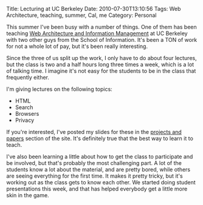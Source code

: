 Title: Lecturing at UC Berkeley
Date: 2010-07-30T13:10:56
Tags: Web Architecture, teaching, summer, Cal, me
Category: Personal


This summer I've been busy with a number of things. One of them has been 
teaching [Web Architecture and Information Management][1] at UC Berkeley 
with two other guys from the School of Information. It's been a TON of work
 for not a whole lot of pay, but it's been really interesting.

Since the three of us split up the work, I only have to do about four 
lectures, but the class is two and a half hours long three times a week, 
which is a lot of talking time. I imagine it's not easy for the students to
 be in the class that frequently either.

I'm giving lectures on the following topics:

 - HTML
 - Search
 - Browsers
 - Privacy

If you're interested, I've posted my slides for these in the [projects and 
papers][2] section of the site. It's definitely true that the best way to 
learn it to teach.

I've also been learning a little about how to get the class to participate 
and be involved, but that's probably the most challenging part. A lot of 
the students know a lot about the material, and are pretty bored, 
while others are seeing everything for the first time. It makes it pretty 
tricky, but it's working out as the class gets to know each other. We 
started doing student presentations this week, and that has helped 
everybody get a little more skin in the game.

[1]: http://courses.ischool.berkeley.edu/i153-waim/su10/
[2]: {filename}/pages/projects-and-papers.md
